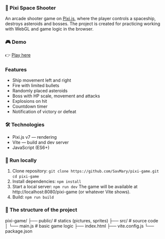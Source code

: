 ### 🚀 Pixi Space Shooter
An arcade shooter game on [Pixi.js](https://pixijs.com/), where the player controls a spaceship, destroys asteroids and bosses.
The project is created for practicing working with WebGL and game logic in the browser.

### 🎮 Demo
👉 [Play here](https://savmary.github.io/pixi-game/)

### Features

- Ship movement left and right
- Fire with limited bullets
- Randomly placed asteroids
- Boss with HP scale, movement and attacks
- Explosions on hit
- Countdown timer
- Notification of victory or defeat

### 🛠️ Technologies

- Pixi.js v7 — rendering
- Vite — build and dev server
- JavaScript (ES6+)

### 🚀 Run locally
1. Clone repository:
`git clone https://github.com/SavMary/pixi-game.git`
`cd pixi-game`
2. Install dependencies:
`npm install`
3. Start a local server:
`npm run dev`
The game will be available at http://localhost:8080/pixi-game (or whatever Vite shows).
4. Build:
   `npm run build`

### 📂 The structure of the project
pixi-game/
├── public/         # statics (pictures, sprites)
├── src/            # source code
│   └── main.js     # basic game logic
├── index.html
├── vite.config.js
└── package.json
